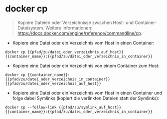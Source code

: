 # docker cp

> Kopiere Dateien oder Verzeichnisse zwischen Host- und Container-Dateisystem.
> Weitere Informationen: <https://docs.docker.com/engine/reference/commandline/cp>.

- Kopiere eine Datei oder ein Verzeichnis vom Host in einen Container:

`docker cp {{pfad/zu/datei_oder_verzeichnis_auf_host}} {{container_name}}:{{pfad/zu/datei_oder_verzeichnis_in_container}}`

- Kopiere eine Datei oder ein Verzeichnis von einem Container zum Host:

`docker cp {{container_name}}:{{pfad/zu/datei_oder_verzeichnis_in_container}} {{pfad/zu/datei_oder_verzeichnis_auf_host}}`

- Kopiere eine Datei oder ein Verzeichnis vom Host in einen Container und folge dabei Symlinks (kopiert die verlinkten Dateien statt der Symlinks):

`docker cp --follow-link {{pfad/zu/symlink_auf_host}} {{container_name}}:{{pfad/zu/datei_oder_verzeichnis_in_container}}`
